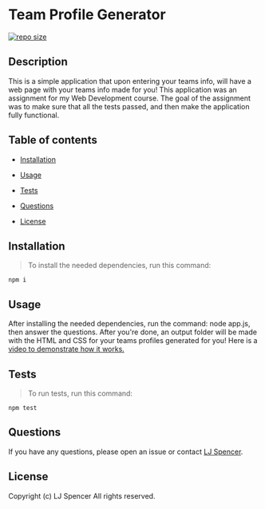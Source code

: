 # Team Profile Generator

[![repo size](https://img.shields.io/github/repo-size/hockeyduck3/Team-Profile-Generator)](https://github.com/hockeyduck3/Team-Profile-Generator)

## Description

This is a simple application that upon entering your teams info, will have a web page with your teams info made for you! This application was an assignment for my Web Development course. The goal of the assignment was to make sure that all the tests passed, and then make the application fully functional. 

## Table of contents

* [Installation](#installation)

* [Usage](#usage)

* [Tests](#tests)

* [Questions](#questions)

* [License](#license)

## Installation

>To install the needed dependencies, run this command:

```
npm i
```

## Usage

After installing the needed dependencies, run the command: node app.js, then answer the questions. After you're done, an output folder will be made with the HTML and CSS for your teams profiles generated for you! Here is a [video to demonstrate how it works.](#)

## Tests

>To run tests, run this command:

```
npm test
```

## Questions

If you have any questions, please open an issue or contact [LJ Spencer](https://github.com/hockeyduck3).

## License
Copyright (c) LJ Spencer All rights reserved.

